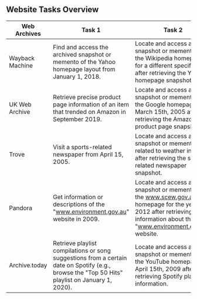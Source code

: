 ## Website Tasks Overview

| Web Archives     | Task 1                                                                                                              | Task 2                                                                                                                                       |
|------------------|---------------------------------------------------------------------------------------------------------------------|----------------------------------------------------------------------------------------------------------------------------------------------|
| Wayback Machine  | Find and access the archived snapshot or memento of the Yahoo homepage layout from January 1, 2018.                 | Locate and access a snapshot or memento of the Wikipedia homepage for a different specific date after retrieving the Yahoo homepage snapshot. |
| UK Web Archive   | Retrieve precise product page information of an item that trended on Amazon in September 2019.                     | Locate and access a snapshot or memento of the Google homepage on March 15th, 2005 after retrieving the Amazon product page snapshot.        |
| Trove            | Visit a sports-related newspaper from April 15, 2005.                                                               | Locate and access a snapshot or memento related to weather in 1990 after retrieving the sports-related newspaper snapshot.                    |
| Pandora          | Get information or descriptions of the "www.environment.gov.au" website in 2009.                                   | Locate and access a snapshot or memento of the www.scew.gov.au homepage for the year 2012 after retrieving information about the "www.environment.gov.au" website. |
| Archive.today    | Retrieve playlist compilations or song suggestions from a certain date on Spotify (e.g., browse the "Top 50 Hits" playlist on January 1, 2020). | Locate and access a snapshot or memento of the YouTube homepage on April 15th, 2009 after retrieving Spotify playlist information.          |
